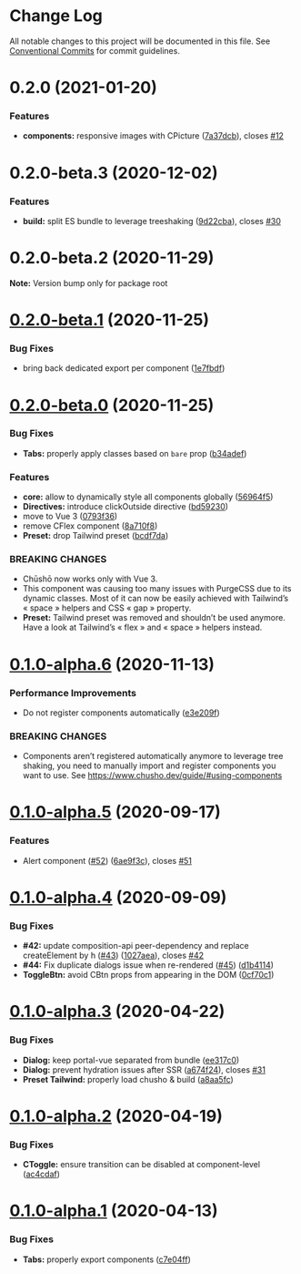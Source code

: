 # Change Log

All notable changes to this project will be documented in this file.
See [Conventional Commits](https://conventionalcommits.org) for commit guidelines.

# 0.2.0 (2021-01-20)


### Features

* **components:** responsive images with CPicture ([7a37dcb](https://github.com/liip/chusho/commit/7a37dcb5ae47a49b06de0d49d448f70679d686b2)), closes [#12](https://github.com/liip/chusho/issues/12)





# 0.2.0-beta.3 (2020-12-02)


### Features

* **build:** split ES bundle to leverage treeshaking ([9d22cba](https://github.com/liip/chusho/commit/9d22cbaf08c646948feed90fc0695c1de6eb86f3)), closes [#30](https://github.com/liip/chusho/issues/30)





# 0.2.0-beta.2 (2020-11-29)

**Note:** Version bump only for package root





# [0.2.0-beta.1](https://github.com/liip/chusho/compare/v0.2.0-beta.0...v0.2.0-beta.1) (2020-11-25)


### Bug Fixes

* bring back dedicated export per component ([1e7fbdf](https://github.com/liip/chusho/commit/1e7fbdf6125f072c03eb47cb06f27bef98305754))





# [0.2.0-beta.0](https://github.com/liip/chusho/compare/v0.1.0-alpha.6...v0.2.0-beta.0) (2020-11-25)


### Bug Fixes

* **Tabs:** properly apply classes based on `bare` prop ([b34adef](https://github.com/liip/chusho/commit/b34adefead9b1ece4ea352cbd5992b9f11b2c2ab))


### Features

* **core:** allow to dynamically style all components globally ([56964f5](https://github.com/liip/chusho/commit/56964f54b7e4add40ab2580c1b4d24c7f55111f1))
* **Directives:** introduce clickOutside directive ([bd59230](https://github.com/liip/chusho/commit/bd592303e42048250cebf65fa42ccd01eae5b312))
* move to Vue 3 ([0793f36](https://github.com/liip/chusho/commit/0793f361a9947cf78d1591964f782ad7fdab8607))
* remove CFlex component ([8a710f8](https://github.com/liip/chusho/commit/8a710f8cc9042ce85baeea3822a19c179acd4eef))
* **Preset:** drop Tailwind preset ([bcdf7da](https://github.com/liip/chusho/commit/bcdf7daefa352d58facb1801ab83567bbc06d5da))


### BREAKING CHANGES

* Chūshō now works only with Vue 3.
* This component was causing too many issues with PurgeCSS due to its dynamic classes. Most of it can now be easily achieved with Tailwind’s « space » helpers and CSS « gap » property.
* **Preset:** Tailwind preset was removed and shouldn’t be used anymore. Have a look at Tailwind’s « flex » and « space » helpers instead.





# [0.1.0-alpha.6](https://github.com/liip/chusho/compare/v0.1.0-alpha.5...v0.1.0-alpha.6) (2020-11-13)


### Performance Improvements

* Do not register components automatically ([e3e209f](https://github.com/liip/chusho/commit/e3e209f32a9096df1c71db297a36447750a2c551))


### BREAKING CHANGES

* Components aren’t registered automatically anymore to leverage tree shaking, you need to manually import and register components you want to use. See https://www.chusho.dev/guide/#using-components





# [0.1.0-alpha.5](https://github.com/liip/chusho/compare/v0.1.0-alpha.4...v0.1.0-alpha.5) (2020-09-17)


### Features

* Alert component ([#52](https://github.com/liip/chusho/issues/52)) ([6ae9f3c](https://github.com/liip/chusho/commit/6ae9f3cc2325dee72b9db28227a54b843d9d083e)), closes [#51](https://github.com/liip/chusho/issues/51)





# [0.1.0-alpha.4](https://github.com/liip/chusho/compare/v0.1.0-alpha.3...v0.1.0-alpha.4) (2020-09-09)


### Bug Fixes

* **#42:** update composition-api peer-dependency and replace createElement by h ([#43](https://github.com/liip/chusho/issues/43)) ([1027aea](https://github.com/liip/chusho/commit/1027aea685dddf3631f0198e636bdc12e3332809)), closes [#42](https://github.com/liip/chusho/issues/42)
* **#44:** Fix duplicate dialogs issue when re-rendered ([#45](https://github.com/liip/chusho/issues/45)) ([d1b4114](https://github.com/liip/chusho/commit/d1b41140b39176203a5fb9141b6add03bf6dcf0f))
* **ToggleBtn:** avoid CBtn props from appearing in the DOM ([0cf70c1](https://github.com/liip/chusho/commit/0cf70c1743d97bf50a857719975e364258603959))





# [0.1.0-alpha.3](https://github.com/liip/chusho/compare/v0.1.0-alpha.2...v0.1.0-alpha.3) (2020-04-22)


### Bug Fixes

* **Dialog:** keep portal-vue separated from bundle ([ee317c0](https://github.com/liip/chusho/commit/ee317c01cbeb009ac1cca5fadfc73cf0ee4f54ca))
* **Dialog:** prevent hydration issues after SSR ([a674f24](https://github.com/liip/chusho/commit/a674f24f8c2a62fd1632d4346a0afb48d14e95b9)), closes [#31](https://github.com/liip/chusho/issues/31)
* **Preset Tailwind:** properly load chusho & build ([a8aa5fc](https://github.com/liip/chusho/commit/a8aa5fca85b125ee9e65d5d05761da2af65dbe1e))





# [0.1.0-alpha.2](https://github.com/liip/chusho/compare/v0.1.0-alpha.1...v0.1.0-alpha.2) (2020-04-19)


### Bug Fixes

* **CToggle:** ensure transition can be disabled at component-level ([ac4cdaf](https://github.com/liip/chusho/commit/ac4cdafeb319e3363e0aead803a2f2f2b4e30a52))





# [0.1.0-alpha.1](https://github.com/liip/chusho/compare/v0.1.0-alpha.0...v0.1.0-alpha.1) (2020-04-13)


### Bug Fixes

* **Tabs:** properly export components ([c7e04ff](https://github.com/liip/chusho/commit/c7e04ff7226e1a00832cb8c0ada8e81ca6f67364))
